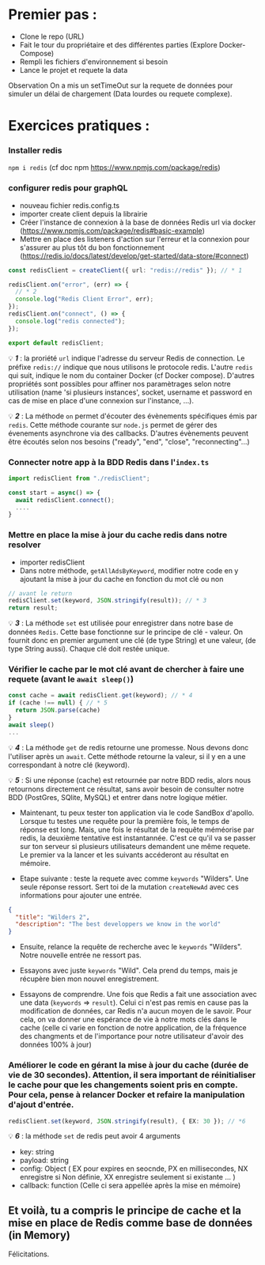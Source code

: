 # Premier pas :

- Clone le repo (URL)
- Fait le tour du propriétaire et des différentes parties (Explore Docker-Compose)
- Rempli les fichiers d'environnement si besoin
- Lance le projet et requete la data

Observation
On a mis un setTimeOut sur la requete de données pour simuler un délai de chargement (Data lourdes ou requete complexe).

# Exercices pratiques :

### Installer redis

`npm i redis` (cf doc npm https://www.npmjs.com/package/redis)

### configurer redis pour graphQL

- nouveau fichier redis.config.ts
- importer create client depuis la librairie
- Créer l'instance de connexion à la base de données Redis url via docker (https://www.npmjs.com/package/redis#basic-example)
- Mettre en place des listeners d'action sur l'erreur et la connexion pour s'assurer au plus tôt du bon fonctionnement (https://redis.io/docs/latest/develop/get-started/data-store/#connect)

```ts
const redisClient = createClient({ url: "redis://redis" }); // * 1

redisClient.on("error", (err) => {
  // * 2
  console.log("Redis Client Error", err);
});
redisClient.on("connect", () => {
  console.log("redis connected");
});

export default redisClient;
```

:bulb: **_1_** : la proriété `url` indique l'adresse du serveur Redis de connection. Le préfixe `redis://` indique que nous utilisons le protocole redis. L'autre `redis` qui suit, indique le nom du container Docker (cf Docker compose).
D'autres propriétés sont possibles pour affiner nos paramètrages selon notre utilisation (name 'si plusieurs instances', socket, username et password en cas de mise en place d'une connexion sur l'instance, ...).

:bulb: **_2_** : La méthode `on` permet d'écouter des évènements spécifiques émis par `redis`. Cette méthode courante sur `node.js` permet de gérer des évenements asynchrone via des callbacks. D'autres évènements peuvent être écoutés selon nos besoins ("ready", "end", "close", "reconnecting"...)

### Connecter notre app à la BDD Redis dans l'`index.ts`

```ts
import redisClient from "./redisClient";

const start = async() => {
  await redisClient.connect();
  ....
}
```

### Mettre en place la mise à jour du cache redis dans notre resolver

- importer redisClient
- Dans notre méthode, `getAllAdsByKeyword`, modifier notre code en y ajoutant la mise à jour du cache en fonction du mot clé ou non

```ts
// avant le return
redisClient.set(keyword, JSON.stringify(result)); // * 3
return result;
```

:bulb: **_3_** : La méthode `set` est utilisée pour enregistrer dans notre base de données `Redis`. Cette base fonctionne sur le principe de clé - valeur. On fournit donc en premier argument une clé (de type String) et une valeur, (de type String aussi). Chaque clé doit restée unique.

### Vérifier le cache par le mot clé avant de chercher à faire une requete (avant le `await sleep()`)

```ts
const cache = await redisClient.get(keyword); // * 4
if (cache !== null) { // * 5
  return JSON.parse(cache)
}
await sleep()
...
```

:bulb: **_4_** : La méthode `get` de redis retourne une promesse. Nous devons donc l'utiliser après un `await`. Cette méthode retourne la valeur, si il y en a une correspondant à notre clé (keyword).

:bulb: **_5_** : Si une réponse (cache) est retournée par notre BDD redis, alors nous retournons directement ce résultat, sans avoir besoin de consulter notre BDD (PostGres, SQlite, MySQL) et entrer dans notre logique métier.

- Maintenant, tu peux tester ton application via le code SandBox d'apollo. Lorsque tu testes une requête pour la première fois, le temps de réponse est long. Mais, une fois le résultat de la requête méméorise par redis, la deuxième tentative est instantannée. C'est ce qu'il va se passer sur ton serveur si plusieurs utilisateurs demandent une même requete. Le premier va la lancer et les suivants accéderont au résultat en mémoire.

- Etape suivante : teste la requete avec comme `keywords` "Wilders". Une seule réponse ressort. Sert toi de la mutation `createNewAd` avec ces informations pour ajouter une entrée.

```json
{
  "title": "Wilders 2",
  "description": "The best developpers we know in the world"
}
```

- Ensuite, relance la requête de recherche avec le `keywords` "Wilders". Notre nouvelle entrée ne ressort pas.
- Essayons avec juste `keywords` "Wild". Cela prend du temps, mais je récupère bien mon nouvel enregistrement.

- Essayons de comprendre.
  Une fois que Redis a fait une association avec une data (`keywords` => `result`). Celui ci n'est pas remis en cause pas la modification de données, car Redis n'a aucun moyen de le savoir.
  Pour cela, on va donner une espérance de vie à notre mots clés dans le cache (celle ci varie en fonction de notre application, de la fréquence des changments et de l'importance pour notre utilisateur d'avoir des données 100% à jour)

### Améliorer le code en gérant la mise à jour du cache (durée de vie de 30 secondes). Attention, il sera important de réinitialiser le cache pour que les changements soient pris en compte. Pour cela, pense à relancer Docker et refaire la manipulation d'ajout d'entrée.

```ts
redisClient.set(keyword, JSON.stringify(result), { EX: 30 }); // *6
```

:bulb: **_6_** : la méthode `set` de redis peut avoir 4 arguments

- key: string
- payload: string
- config: Object (
  EX pour expires en seocnde,
  PX en millisecondes,
  NX enregistre si Non définie,
  XX enregistre seulement si existante
  ...
  )
- callback: function (Celle ci sera appellée après la mise en mémoire)

## Et voilà, tu a compris le principe de cache et la mise en place de Redis comme base de données (in Memory)

Félicitations.
